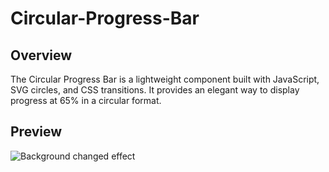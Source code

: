 # Circular-Progress-Bar

## Overview
The Circular Progress Bar is a lightweight component built with JavaScript, SVG circles, and CSS transitions. It provides an elegant way to display progress at 65% in a circular format. 

## Preview
![Background changed effect](https://github.com/nguyetha79/Javascript-Projects/blob/main/circular-progress-bar/circular-progress-bar.gif)
